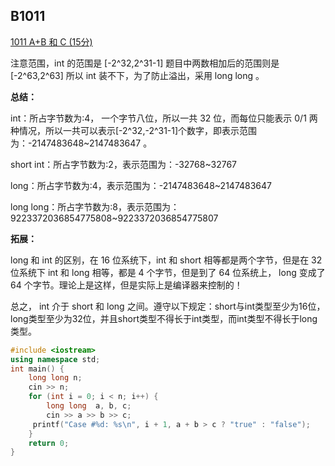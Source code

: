 ## B1011

[1011 A+B 和 C (15分)](https://pintia.cn/problem-sets/994805260223102976/problems/994805312417021952)

注意范围，int 的范围是 [-2^32,2^31-1] 题目中两数相加后的范围则是 [-2^63,2^63] 所以 int 装不下，为了防止溢出，采用 long long 。

**总结：**

int：所占字节数为:4， 一个字节八位，所以一共 32 位，而每位只能表示 0/1 两种情况，所以一共可以表示[-2^32,-2^31-1]个数字，即表示范围为：-2147483648~2147483647 。

short int：所占字节数为:2，表示范围为：-32768~32767

long：所占字节数为:4，表示范围为：-2147483648~2147483647

long long：所占字节数为:8，表示范围为：9223372036854775808~9223372036854775807

**拓展：**

long 和 int 的区别，在 16 位系统下，int 和 short 相等都是两个字节，但是在 32 位系统下 int 和 long 相等，都是 4 个字节，但是到了 64 位系统上， long 变成了 64 个字节。理论上是这样，但是实际上是编译器来控制的！

总之， int 介于 short 和 long 之间。遵守以下规定：short与int类型至少为16位，long类型至少为32位，并且short类型不得长于int类型，而int类型不得长于long类型。



```cpp
#include <iostream>
using namespace std;
int main() {
    long long n;
    cin >> n;
    for (int i = 0; i < n; i++) {
        long long  a, b, c;
        cin >> a >> b >> c;
     printf("Case #%d: %s\n", i + 1, a + b > c ? "true" : "false");
    }
    return 0;
}
```




